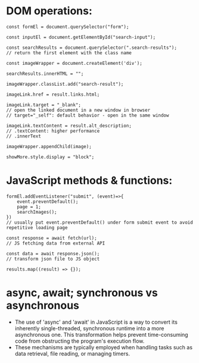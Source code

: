 # DOM operations:
```
const formEl = document.querySelector("form");

const inputEl = document.getElementById("search-input");

const searchResults = document.querySelector(".search-results");
// return the first element with the class name

const imageWrapper = document.createElement('div');

searchResults.innerHTML = "";

imageWrapper.classList.add("search-result");

imageLink.href = result.links.html;

imageLink.target = "_blank";
// open the linked document in a new window in browser
// target="_self": default behavior - open in the same window

imageLink.textContent = result.alt_description;
// .textContent: higher performance
// .innerText

imageWrapper.appendChild(image);

showMore.style.display = "block";
```

# JavaScript methods & functions:
```
formEl.addEventListener("submit", (event)=>{
    event.preventDefault();
    page = 1;
    searchImages();
})
// usually put event.preventDefault() under form submit event to avoid repetitive loading page

const response = await fetch(url);
// JS fetching data from external API

const data = await response.json();
// transform json file to JS object

results.map((result) => {});
```

# async, await; synchronous vs asynchronous 
- The use of 'async' and 'await' in JavaScript is a way to convert its inherently single-threaded, synchronous runtime into a more asynchronous one. This transformation helps prevent time-consuming code from obstructing the program's execution flow. 
- These mechanisms are typically employed when handling tasks such as data retrieval, file reading, or managing timers.
